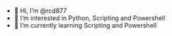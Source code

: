 - 👋 Hi, I’m @rcd877
- 👀 I’m interested in Python, Scripting and Powershell
- 🌱 I’m currently learning Scripting and Powershell

<!---
rcd877/rcd877 is a ✨ special ✨ repository because its `README.md` (this file) appears on your GitHub profile.
You can click the Preview link to take a look at your changes.
--->
